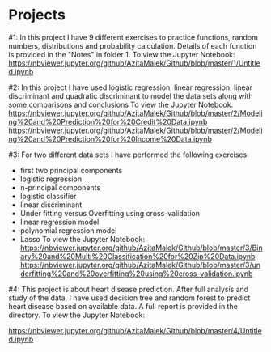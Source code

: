 # Projects
#1: In this project I have 9 different exercises to practice functions, random numbers, distributions and probability calculation. Details of each function is provided in the "Notes" in folder 1.
To view the Jupyter Notebook:
https://nbviewer.jupyter.org/github/AzitaMalek/Github/blob/master/1/Untitled.ipynb

#2: In this project I have used logistic regression, linear regression, linear discriminant and quadratic discriminant to model the data sets along with some comparisons and conclusions
To view the Jupyter Notebook: https://nbviewer.jupyter.org/github/AzitaMalek/Github/blob/master/2/Modeling%20and%20Prediction%20for%20Credit%20Data.ipynb
https://nbviewer.jupyter.org/github/AzitaMalek/Github/blob/master/2/Modeling%20and%20Prediction%20for%20Income%20Data.ipynb

#3: For two different data sets I have performed the following exercises
-	first two principal components
-	logistic regression
-	n-principal components
-	logistic classifier
-	linear discriminant
-	Under fitting versus Overfitting using cross-validation
-	linear regression model
-	polynomial regression model
-	Lasso
To view the Jupyter Notebook:
https://nbviewer.jupyter.org/github/AzitaMalek/Github/blob/master/3/Binary%20and%20Multi%20Classification%20for%20Zip%20Data.ipynb
https://nbviewer.jupyter.org/github/AzitaMalek/Github/blob/master/3/underfitting%20and%20overfitting%20using%20cross-validation.ipynb

#4: This project is about heart disease prediction. After full analysis and study of the data, I have used decision tree and random forest to predict heart disease based on available data. A full report is provided in the directory.
To view the Jupyter Notebook:

https://nbviewer.jupyter.org/github/AzitaMalek/Github/blob/master/4/Untitled.ipynb
